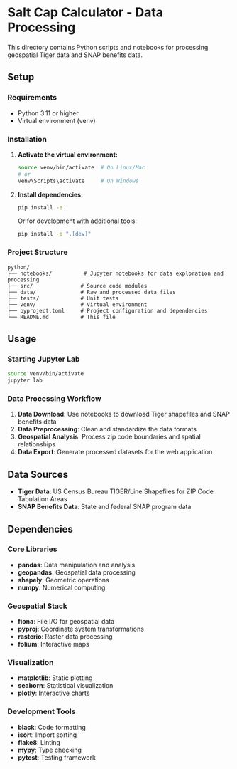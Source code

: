 # Salt Cap Calculator - Data Processing

This directory contains Python scripts and notebooks for processing geospatial Tiger data and SNAP benefits data.

## Setup

### Requirements
- Python 3.11 or higher
- Virtual environment (venv)

### Installation

1. **Activate the virtual environment:**
   ```bash
   source venv/bin/activate  # On Linux/Mac
   # or
   venv\Scripts\activate     # On Windows
   ```

2. **Install dependencies:**
   ```bash
   pip install -e .
   ```

   Or for development with additional tools:
   ```bash
   pip install -e ".[dev]"
   ```

### Project Structure

```
python/
├── notebooks/          # Jupyter notebooks for data exploration and processing
├── src/               # Source code modules
├── data/              # Raw and processed data files
├── tests/             # Unit tests
├── venv/              # Virtual environment
├── pyproject.toml     # Project configuration and dependencies
└── README.md          # This file
```

## Usage

### Starting Jupyter Lab
```bash
source venv/bin/activate
jupyter lab
```

### Data Processing Workflow

1. **Data Download**: Use notebooks to download Tiger shapefiles and SNAP benefits data
2. **Data Preprocessing**: Clean and standardize the data formats
3. **Geospatial Analysis**: Process zip code boundaries and spatial relationships
4. **Data Export**: Generate processed datasets for the web application

## Data Sources

- **Tiger Data**: US Census Bureau TIGER/Line Shapefiles for ZIP Code Tabulation Areas
- **SNAP Benefits Data**: State and federal SNAP program data

## Dependencies

### Core Libraries
- **pandas**: Data manipulation and analysis
- **geopandas**: Geospatial data processing
- **shapely**: Geometric operations
- **numpy**: Numerical computing

### Geospatial Stack
- **fiona**: File I/O for geospatial data
- **pyproj**: Coordinate system transformations
- **rasterio**: Raster data processing
- **folium**: Interactive maps

### Visualization
- **matplotlib**: Static plotting
- **seaborn**: Statistical visualization
- **plotly**: Interactive charts

### Development Tools
- **black**: Code formatting
- **isort**: Import sorting
- **flake8**: Linting
- **mypy**: Type checking
- **pytest**: Testing framework